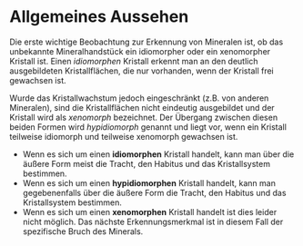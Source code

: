 # Allgemeines Aussehen
Die erste wichtige Beobachtung zur Erkennung von Mineralen ist, ob das unbekannte Mineralhandstück ein idiomorpher oder ein xenomorpher Kristall ist. Einen *idiomorphen* Kristall erkennt man an den deutlich ausgebildeten Kristallflächen, die nur vorhanden, wenn der Kristall frei gewachsen ist. 

Wurde das Kristallwachstum jedoch eingeschränkt (z.B. von anderen Mineralen), sind die Kristallflächen nicht eindeutig ausgebildet und der Kristall wird als *xenomorph* bezeichnet. Der Übergang zwischen diesen beiden Formen wird *hypidiomorph* genannt und liegt vor, wenn ein Kristall teilweise idiomorph und teilweise xenomorph gewachsen ist.

- Wenn es sich um einen **idiomorphen** Kristall handelt, kann man über die äußere Form meist die Tracht, den Habitus und das Kristallsystem bestimmen. 
- Wenn es sich um einen **hypidiomorphen** Kristall handelt, kann man gegebenenfalls über die äußere Form die Tracht, den Habitus und das Kristallsystem bestimmen. 
- Wenn es sich um einen **xenomorphen** Kristall handelt ist dies leider nicht möglich. Das nächste Erkennungsmerkmal ist in diesem Fall der spezifische Bruch des Minerals.